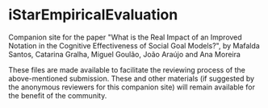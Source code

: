 # iStarEmpiricalEvaluation
Companion site for the paper "What is the Real Impact of an Improved Notation in the Cognitive Effectiveness of Social Goal Models?", by Mafalda Santos, Catarina Gralha, Miguel Goulão, João Araújo and Ana Moreira

These files are made available to facilitate the reviewing process of the above-mentioned submission. These and other materials (if suggested by the anonymous reviewers for this companion site) will remain available for the benefit of the community. 
